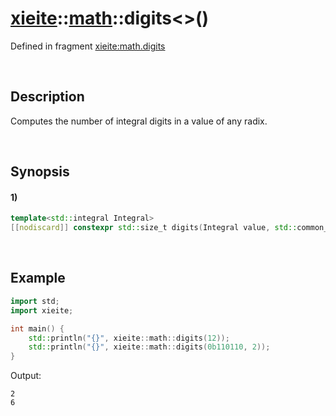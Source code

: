 # [xieite](../../xieite.md)\:\:[math](../../math.md)\:\:digits\<\>\(\)
Defined in fragment [xieite:math.digits](../../../src/math/digits.cpp)

&nbsp;

## Description
Computes the number of integral digits in a value of any radix.

&nbsp;

## Synopsis
#### 1)
```cpp
template<std::integral Integral>
[[nodiscard]] constexpr std::size_t digits(Integral value, std::common_type_t<Integral> radix = 10) noexcept;
```

&nbsp;

## Example
```cpp
import std;
import xieite;

int main() {
    std::println("{}", xieite::math::digits(12));
    std::println("{}", xieite::math::digits(0b110110, 2));
}
```
Output:
```
2
6
```

